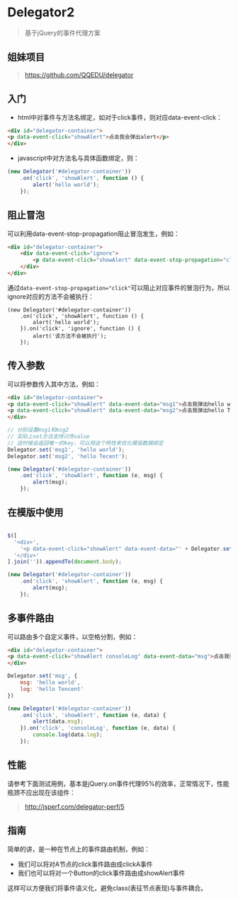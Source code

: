 Delegator2
==========

> 基于jQuery的事件代理方案

姐妹项目
-------

> https://github.com/QQEDU/delegator

入门
-----

* html中对事件与方法名绑定，如对于click事件，则对应data-event-click：
```html
<div id="delegator-container">
<p data-event-click="showAlert">点击我会弹出alert</p>
</div>
```

* javascript中对方法名与具体函数绑定，则：
```javascript
(new Delegator('#delegator-container'))
    .on('click', 'showAlert', function () {
        alert('hello world');
    });
```

阻止冒泡
--------

可以利用data-event-stop-propagation阻止冒泡发生，例如：

```html
<div id="delegator-container">
    <div data-event-click="ignore">
        <p data-event-click="showAlert" data-event-stop-propagation="click">点击我会弹出alert</p>
    </div>
</div>
```

通过`data-event-stop-propagation="click"`可以阻止对应事件的冒泡行为，所以ignore对应的方法不会被执行：

```
(new Delegator('#delegator-container'))
    .on('click', 'showAlert', function () {
        alert('hello world');
    }).on('click', 'ignore', function () {
        alert('该方法不会被执行');
    });
```

传入参数
--------

可以将参数传入其中方法，例如：
```html
<div id="delegator-container">
<p data-event-click="showAlert" data-event-data="msg1">点击我弹出hello world</p>
<p data-event-click="showAlert" data-event-data="msg2">点击我弹出hello Tecent</p>
</div>
```

```javascript
// 分别设置msg1和msg2
// 实际上set方法支持只传value
// 这时候会返回唯一的key，可以用这个特性来优化模版数据绑定
Delegator.set('msg1', 'hello world');
Delegator.set('msg2', 'hello Tecent');

(new Delegator('#delegator-container'))
    .on('click', 'showAlert', function (e, msg) {
        alert(msg);
    });
```

在模版中使用
----------

```javascript

$([
  '<div>',
    '<p data-event-click="showAlert" data-event-data="' + Delegator.set('hello world') + '">点击我弹出hello world</p>',
  '</div>'
].join('')).appendTo(document.body);

(new Delegator('#delegator-container'))
    .on('click', 'showAlert', function (e, msg) {
        alert(msg);
    });
```

多事件路由
---------

可以路由多个自定义事件，以空格分割，例如：

```html
<div id="delegator-container">
<p data-event-click="showAlert consoleLog" data-event-data="msg">点击我弹出hello world并在控制台打印hello Tencent</p>
</div>
```

```javascript
Delegator.set('msg', {
    msg: 'hello world',
    log: 'hello Tencent'
})

(new Delegator('#delegator-container'))
    .on('click', 'showAlert', function (e, data) {
        alert(data.msg);
    }).on('click', 'consoleLog', function (e, data) {
        console.log(data.log);
    });
```

性能
----

请参考下面测试用例，基本是jQuery.on事件代理95%的效率，正常情况下，性能瓶颈不应出现在该组件：

> http://jsperf.com/delegator-perf/5

指南
----

简单的讲，是一种在节点上的事件路由机制，例如：

* 我们可以将对A节点的click事件路由成clickA事件
* 我们也可以将对一个Button的click事件路由成showAlert事件

这样可以方便我们将事件语义化，避免class(表征节点表现)与事件耦合。

